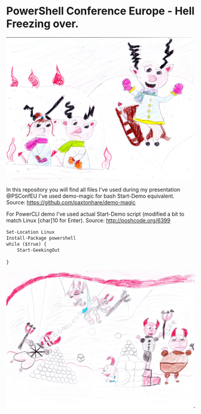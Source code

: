 # PowerShell Conference Europe - Hell Freezing over.
![Alt text](/HellFreezingHania.png?raw=true "GitHub - Freezing Hell by Hania")

In this repository you will find all files I've used during my presentation @PSConfEU
I've used demo-magic for bash Start-Demo equivalent.
Source: https://github.com/paxtonhare/demo-magic

For PowerCLI demo I've used actual Start-Demo script (modified a bit to match Linux [char]10 for Enter).
Source: http://poshcode.org/6399

```
Set-Location Linux
Install-Package powershell
while ($true) {
    Start-GeekingOut

}
```

![Alt text](/HellFreezingPawel.png?raw=true "GitHub - Freezing Hell by Paweł")
